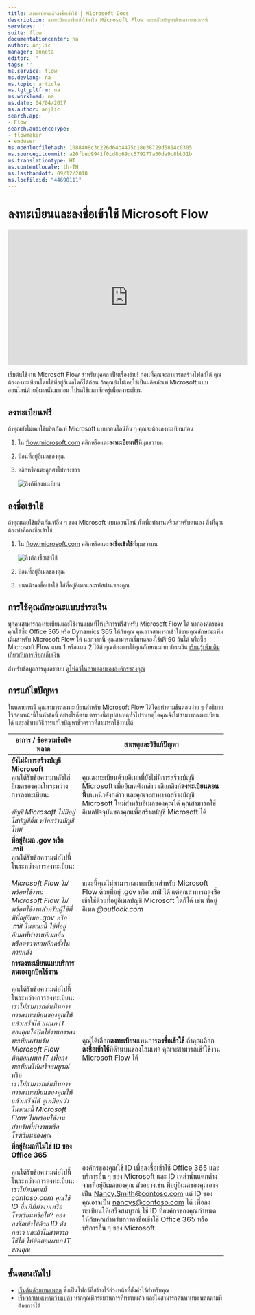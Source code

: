 ```yaml
---
title: ลงทะเบียนแล้วลงชื่อเข้าใช้ | Microsoft Docs
description: ลงทะเบียนลงชื่อเข้าใช้ลงใน Microsoft Flow และแก้ไขปัญหาด้วยกระบวนการนี้
services: ''
suite: flow
documentationcenter: na
author: anjlic
manager: anneta
editor: ''
tags: ''
ms.service: flow
ms.devlang: na
ms.topic: article
ms.tgt_pltfrm: na
ms.workload: na
ms.date: 04/04/2017
ms.author: anjlic
search.app:
- Flow
search.audienceType:
- flowmaker
- enduser
ms.openlocfilehash: 1088408c3c226d64b4475c18e38729d5814c0305
ms.sourcegitcommit: a20fbed9941f0cd8b69dc579277a30da9c8bb31b
ms.translationtype: HT
ms.contentlocale: th-TH
ms.lasthandoff: 09/12/2018
ms.locfileid: "44690111"
---
```

# <a name="sign-up-and-sign-in-for-microsoft-flow"></a>ลงทะเบียนและลงชื่อเข้าใช้ Microsoft Flow
<iframe width="560" height="315" src="https://www.youtube.com/embed/cRkmSZrctLc?list=PL8nfc9haGeb55I9wL9QnWyHp3ctU2_ThF" frameborder="0" allowfullscreen></iframe>

เริ่มต้นใช้งาน Microsoft Flow สำหรับบุคคล เป็นเรื่องง่าย! ก่อนที่คุณจะสามารถสร้างโฟลว์ได้ คุณต้องลงทะเบียนโดยใช้ที่อยู่อีเมลใดก็ได้ก่อน ถ้าคุณยังไม่เคยใช้เป็นผลิตภัณฑ์ Microsoft แบบออนไลน์ด้วยอีเมลนั้นมาก่อน โปรดใช้เวลาสักครู่เพื่อลงทะเบียน

## <a name="sign-up-free"></a>ลงทะเบียนฟรี
ถ้าคุณยังไม่เคยใช้ผลิตภัณฑ์ Microsoft แบบออนไลน์อื่น ๆ คุณจะต้องลงทะเบียนก่อน

1. ใน [flow.microsoft.com](https://flow.microsoft.com) คลิกหรือแตะ**ลงทะเบียนฟรี**ที่มุมขวาบน
2. ป้อนที่อยู่อีเมลของคุณ
3. คลิกหรือแตะลูกศรไปทางขวา

    ![ลิงก์ที่ลงทะเบียน](./media/sign-up-sign-in/signup.png)

## <a name="sign-in"></a>ลงชื่อเข้าใช้
ถ้าคุณเคยใช้ผลิตภัณฑ์อื่น ๆ ของ Microsoft แบบออนไลน์ ทั้งเพื่อทำงานหรือสำหรับตนเอง สิ่งที่คุณต้องทำคือลงชื่อเข้าใช้

1. ใน [flow.microsoft.com](https://flow.microsoft.com) คลิกหรือแตะ**ลงชื่อเข้าใช้**ที่มุมขวาบน

    ![ลิงก์ลงชื่อเข้าใช้](./media/sign-up-sign-in/signin.png)
2. ป้อนที่อยู่อีเมลของคุณ
3. บนหน้าลงชื่อเข้าใช้ ใส่ที่อยู่อีเมลและรหัสผ่านของคุณ

## <a name="using-paid-features"></a>การใช้คุณลักษณะแบบชำระเงิน
ทุกคนสามารถลงทะเบียนและใช้งานแผนที่ให้บริการฟรีสำหรับ Microsoft Flow ได้ หากองค์กรของคุณได้ซื้อ Office 365 หรือ Dynamics 365 ให้กับคุณ คุณอาจสามารถเข้าใช้งานคุณลักษณะเพิ่มเติมสำหรับ Microsoft Flow ได้ นอกจากนี้ คุณสามารถเริ่มทดลองใช้ฟรี 90 วันได้ หรือซื้อ Microsoft Flow แผน 1 หรือแผน 2 ได้ถ้าคุณต้องการใช้คุณลักษณะแบบชำระเงิน [เรียนรู้เพิ่มเติมเกี่ยวกับการเรียกเก็บเงิน](billing-questions.md)

สำหรับข้อมูลการดูแลระบบ ดู[โฟลว์ในถามตอบขององค์กรของคุณ](organization-q-and-a.md)

## <a name="troubleshooting"></a>การแก้ไขปัญหา
ในหลายกรณี คุณสามารถลงทะเบียนสำหรับ Microsoft Flow ได้โดยทำตามขั้นตอนง่าย ๆ ที่อธิบายไว้ก่อนหน้านี้ในหัวข้อนี้ อย่างไรก็ตาม ตารางนี้สรุปสาเหตุทั่วไปว่าเหตุใดคุณจึงไม่สามารถลงทะเบียนได้ และอธิบายวิธีการแก้ไขปัญหาชั่วคราวที่สามารถใช้งานได้


|                                                                                                                                                                                       อาการ / ข้อความข้อผิดพลาด                                                                                                                                                                                        |                                                                                                                                                                              สาเหตุและวิธีแก้ปัญหา                                                                                                                                                                              |
|------------------------------------------------------------------------------------------------------------------------------------------------------------------------------------------------------------------------------------------------------------------------------------------------------------------------------------------------------------------------------------------------------|--------------------------------------------------------------------------------------------------------------------------------------------------------------------------------------------------------------------------------------------------------------------------------------------------------------------------------------------------------------------------------|
|                                                                                       **ยังไม่มีการสร้างบัญชี Microsoft** <br> คุณได้รับข้อความหลังใส่อีเมลของคุณในระหว่างการลงทะเบียน:<br><br> *บัญชี Microsoft ไม่มีอยู่ ใส่บัญชีอื่น หรือสร้างบัญชีใหม่*                                                                                       |                                              คุณลงทะเบียนด้วยอีเมลที่ยังไม่มีการสร้างบัญชี Microsoft เพื่ออีเมลดังกล่าว เลือกลิงก์**ลงทะเบียนตอนนี้**บนหน้าดังกล่าว และคุณจะสามารถสร้างบัญชี Microsoft ใหม่สำหรับอีเมลของคุณได้ คุณสามารถใช้อีเมลปัจจุบันของคุณเพื่อสร้างบัญชี Microsoft ได้                                               |
|                                                  **ที่อยู่อีเมล .gov หรือ .mil**<br>คุณได้รับข้อความต่อไปนี้ในระหว่างการลงทะเบียน:<br><br>*Microsoft Flow ไม่พร้อมใช้งาน: Microsoft Flow ไม่พร้อมใช้งานสำหรับผู้ใช้ที่มีที่อยู่อีเมล .gov หรือ .mil ในขณะนี้ ใช้ที่อยู่อีเมลที่ทำงานอีเมลอื่น หรือตรวจสอบอีกครั้งในภายหลัง*                                                  |                                                                                            ขณะนี้คุณไม่สามารถลงทะเบียนสำหรับ Microsoft Flow ด้วยที่อยู่ .gov หรือ .mil ได้ แต่คุณสามารถลงชื่อเข้าใช้ด้วยที่อยู่อีเมลบัญชี Microsoft ใดก็ได้ เช่น ที่อยู่อีเมล *\@outlook.com*                                                                                             |
| **การลงทะเบียนแบบบริการตนเองถูกปิดใช้งาน**<br><br>คุณได้รับข้อความต่อไปนี้ในระหว่างการลงทะเบียน:<br>*เราไม่สามารถดำเนินการการลงทะเบียนของคุณให้แล้วเสร็จได้ แผนก IT ของคุณได้ปิดใช้งานการลงทะเบียนสำหรับ Microsoft Flow ติดต่อแผนก IT เพื่อลงทะเบียนให้เสร็จสมบูรณ์* <br>หรือ<br> *เราไม่สามารถดำเนินการการลงทะเบียนของคุณให้แล้วเสร็จได้ ดูเหมือนว่าในขณะนี้ Microsoft Flow ไม่พร้อมใช้งานสำหรับที่ทำงานหรือโรงเรียนของคุณ* |                                                                                        คุณได้เลือก**ลงทะเบียน**แทนการ**ลงชื่อเข้าใช้** ถ้าคุณเลือก**ลงชื่อเข้าใช้**ที่ด้านบนของโฮมเพจ คุณจะสามารถเข้าใช้งาน Microsoft Flow ได้                                                                                        |
|                                                   **ที่อยู่อีเมลที่ไม่ใช่ ID ของ Office 365**<br><br>คุณได้รับข้อความต่อไปนี้ในระหว่างการลงทะเบียน:<br>*เราไม่พบคุณที่ contoso.com  คุณใช้ ID อื่นที่ที่ทำงานหรือโรงเรียนหรือไม่? ลองลงชื่อเข้าใช้ด้วย ID ดังกล่าว และถ้าไม่สามารถใช้ได้ ให้ติดต่อแผนก IT ของคุณ*                                                    | องค์กรของคุณใช้ ID เพื่อลงชื่อเข้าใช้ Office 365 และบริการอื่น ๆ ของ Microsoft และ ID เหล่านั้นแตกต่างจากที่อยู่อีเมลของคุณ ตัวอย่างเช่น ที่อยู่อีเมลของคุณอาจเป็น Nancy.Smith@contoso.com แต่ ID ของคุณอาจเป็น nancys@contoso.com ได้ เพื่อลงทะเบียนให้เสร็จสมบูรณ์ ใช้ ID ที่องค์กรของคุณกำหนดให้กับคุณสำหรับการลงชื่อเข้าใช้ Office 365 หรือบริการอื่น ๆ ของ Microsoft |

## <a name="next-steps"></a>ขั้นตอนถัดไป
* [เริ่มต้นด้วยเทมเพลต](get-started-logic-template.md) ซึ่งเป็นโฟลว์ที่สร้างไว้ล่วงหน้าที่ตั้งค่าไว้สำหรับคุณ
* [เริ่มจากเทมเพลตว่างเปล่า](get-started-logic-flow.md) หากคุณมีกระบวนการที่ทราบแล้ว และไม่สามารถค้นหาเทมเพลตตามที่ต้องการได้

